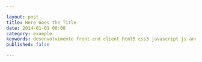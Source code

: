 ```yaml
---

layout: post
title: Here Goes the Title
date: 2014-01-01 00:00
category: example
keywords: desenvolvimento front-end client html5 css3 javascript js andre loureiro andrel anlo anlo_ rwd design responsivo mobile
published: false

---
```


<!--readmore-->